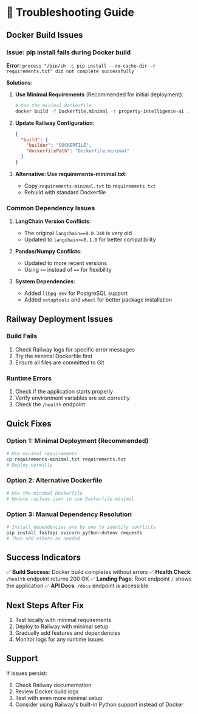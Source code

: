 # 🔧 Troubleshooting Guide

## Docker Build Issues

### Issue: pip install fails during Docker build

**Error**: `process "/bin/sh -c pip install --no-cache-dir -r requirements.txt" did not complete successfully`

**Solutions**:

1. **Use Minimal Requirements** (Recommended for initial deployment):
   ```bash
   # Use the minimal Dockerfile
   docker build -f Dockerfile.minimal -t property-intelligence-ai .
   ```

2. **Update Railway Configuration**:
   ```json
   {
     "build": {
       "builder": "DOCKERFILE",
       "dockerfilePath": "Dockerfile.minimal"
     }
   }
   ```

3. **Alternative: Use requirements-minimal.txt**:
   - Copy `requirements-minimal.txt` to `requirements.txt`
   - Rebuild with standard Dockerfile

### Common Dependency Issues

1. **LangChain Version Conflicts**:
   - The original `langchain==0.0.340` is very old
   - Updated to `langchain>=0.1.0` for better compatibility

2. **Pandas/Numpy Conflicts**:
   - Updated to more recent versions
   - Using `>=` instead of `==` for flexibility

3. **System Dependencies**:
   - Added `libpq-dev` for PostgreSQL support
   - Added `setuptools` and `wheel` for better package installation

## Railway Deployment Issues

### Build Fails
1. Check Railway logs for specific error messages
2. Try the minimal Dockerfile first
3. Ensure all files are committed to Git

### Runtime Errors
1. Check if the application starts properly
2. Verify environment variables are set correctly
3. Check the `/health` endpoint

## Quick Fixes

### Option 1: Minimal Deployment (Recommended)
```bash
# Use minimal requirements
cp requirements-minimal.txt requirements.txt
# Deploy normally
```

### Option 2: Alternative Dockerfile
```bash
# Use the minimal Dockerfile
# Update railway.json to use Dockerfile.minimal
```

### Option 3: Manual Dependency Resolution
```bash
# Install dependencies one by one to identify conflicts
pip install fastapi uvicorn python-dotenv requests
# Then add others as needed
```

## Success Indicators

✅ **Build Success**: Docker build completes without errors
✅ **Health Check**: `/health` endpoint returns 200 OK
✅ **Landing Page**: Root endpoint `/` shows the application
✅ **API Docs**: `/docs` endpoint is accessible

## Next Steps After Fix

1. Test locally with minimal requirements
2. Deploy to Railway with minimal setup
3. Gradually add features and dependencies
4. Monitor logs for any runtime issues

## Support

If issues persist:
1. Check Railway documentation
2. Review Docker build logs
3. Test with even more minimal setup
4. Consider using Railway's built-in Python support instead of Docker